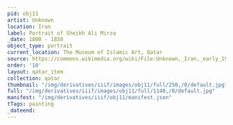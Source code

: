 ```yaml
---
pid: obj11
artist: Unknown
location: Iran
label: Portrait of Sheikh Ali Mirza
_date: 1800 - 1850
object_type: portrait
current_location: The Museum of Islamic Art, Qatar
source: https://commons.wikimedia.org/wiki/File:Unknown,_Iran,_early_19th_Century_-_Portrait_of_Sheikh_Ali_Mirza_-_Google_Art_Project.jpg
order: '10'
layout: qatar_item
collection: qatar
thumbnail: "/img/derivatives/iiif/images/obj11/full/250,/0/default.jpg"
full: "/img/derivatives/iiif/images/obj11/full/1140,/0/default.jpg"
manifest: "/img/derivatives/iiif/obj11/manifest.json"
tTags: painting
_dateend:
---
```

